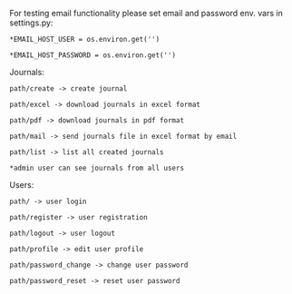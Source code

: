 For testing email functionality please set email and password env. vars in settings.py:

	*EMAIL_HOST_USER = os.environ.get('')

	*EMAIL_HOST_PASSWORD = os.environ.get('')


Journals:

	path/create -> create journal
	
	path/excel -> download journals in excel format
	
	path/pdf -> download journals in pdf format
	
	path/mail -> send journals file in excel format by email
	
	path/list -> list all created journals
	
	*admin user can see journals from all users


Users:

	path/ -> user login
	
	path/register -> user registration
	
	path/logout -> user logout
	
	path/profile -> edit user profile
	
	path/password_change -> change user password
	
	path/password_reset -> reset user password
	
